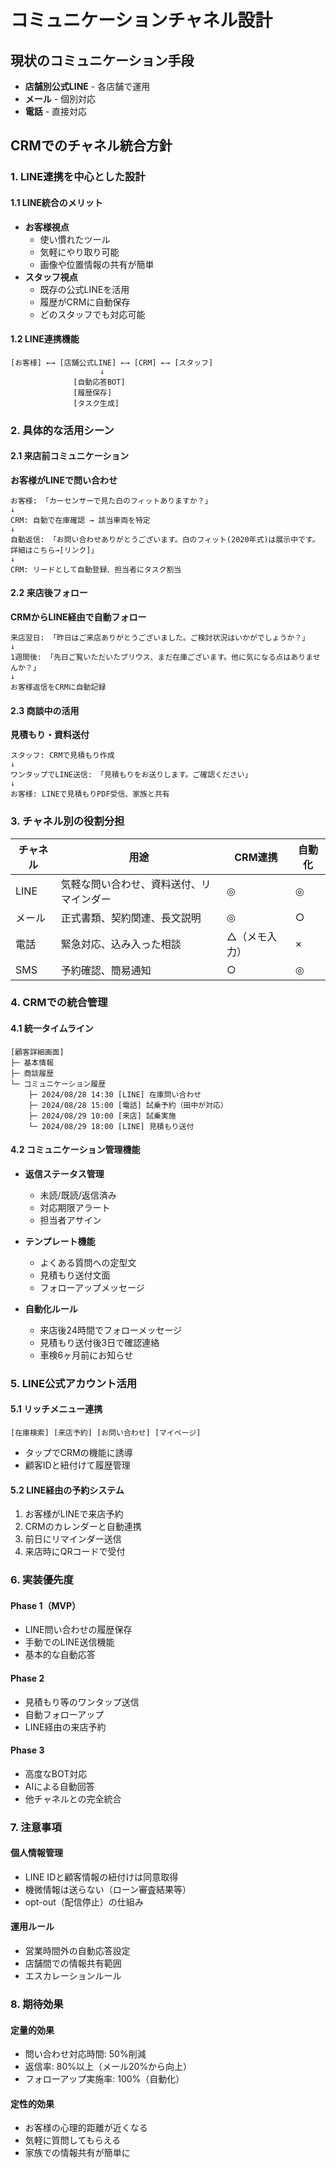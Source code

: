 # コミュニケーションチャネル設計

## 現状のコミュニケーション手段
- **店舗別公式LINE** - 各店舗で運用
- **メール** - 個別対応
- **電話** - 直接対応

## CRMでのチャネル統合方針

### 1. LINE連携を中心とした設計

#### 1.1 LINE統合のメリット
- **お客様視点**
  - 使い慣れたツール
  - 気軽にやり取り可能
  - 画像や位置情報の共有が簡単
- **スタッフ視点**
  - 既存の公式LINEを活用
  - 履歴がCRMに自動保存
  - どのスタッフでも対応可能

#### 1.2 LINE連携機能
```
[お客様] ←→ [店舗公式LINE] ←→ [CRM] ←→ [スタッフ]
                    ↓
              [自動応答BOT]
              [履歴保存]
              [タスク生成]
```

### 2. 具体的な活用シーン

#### 2.1 来店前コミュニケーション
**お客様がLINEで問い合わせ**
```
お客様: 「カーセンサーで見た白のフィットありますか？」
↓
CRM: 自動で在庫確認 → 該当車両を特定
↓
自動返信: 「お問い合わせありがとうございます。白のフィット(2020年式)は展示中です。詳細はこちら→[リンク]」
↓
CRM: リードとして自動登録、担当者にタスク割当
```

#### 2.2 来店後フォロー
**CRMからLINE経由で自動フォロー**
```
来店翌日: 「昨日はご来店ありがとうございました。ご検討状況はいかがでしょうか？」
↓
1週間後: 「先日ご覧いただいたプリウス、まだ在庫ございます。他に気になる点はありませんか？」
↓
お客様返信をCRMに自動記録
```

#### 2.3 商談中の活用
**見積もり・資料送付**
```
スタッフ: CRMで見積もり作成
↓
ワンタップでLINE送信: 「見積もりをお送りします。ご確認ください」
↓
お客様: LINEで見積もりPDF受信、家族と共有
```

### 3. チャネル別の役割分担

| チャネル | 用途 | CRM連携 | 自動化 |
|---------|------|---------|--------|
| LINE | 気軽な問い合わせ、資料送付、リマインダー | ◎ | ◎ |
| メール | 正式書類、契約関連、長文説明 | ◎ | ○ |
| 電話 | 緊急対応、込み入った相談 | △（メモ入力） | × |
| SMS | 予約確認、簡易通知 | ○ | ◎ |

### 4. CRMでの統合管理

#### 4.1 統一タイムライン
```
[顧客詳細画面]
├─ 基本情報
├─ 商談履歴
└─ コミュニケーション履歴
    ├─ 2024/08/28 14:30 [LINE] 在庫問い合わせ
    ├─ 2024/08/28 15:00 [電話] 試乗予約（田中が対応）
    ├─ 2024/08/29 10:00 [来店] 試乗実施
    └─ 2024/08/29 18:00 [LINE] 見積もり送付
```

#### 4.2 コミュニケーション管理機能
- **返信ステータス管理**
  - 未読/既読/返信済み
  - 対応期限アラート
  - 担当者アサイン

- **テンプレート機能**
  - よくある質問への定型文
  - 見積もり送付文面
  - フォローアップメッセージ

- **自動化ルール**
  - 来店後24時間でフォローメッセージ
  - 見積もり送付後3日で確認連絡
  - 車検6ヶ月前にお知らせ

### 5. LINE公式アカウント活用

#### 5.1 リッチメニュー連携
```
[在庫検索] [来店予約] [お問い合わせ] [マイページ]
```
- タップでCRMの機能に誘導
- 顧客IDと紐付けて履歴管理

#### 5.2 LINE経由の予約システム
1. お客様がLINEで来店予約
2. CRMのカレンダーと自動連携
3. 前日にリマインダー送信
4. 来店時にQRコードで受付

### 6. 実装優先度

#### Phase 1（MVP）
- LINE問い合わせの履歴保存
- 手動でのLINE送信機能
- 基本的な自動応答

#### Phase 2
- 見積もり等のワンタップ送信
- 自動フォローアップ
- LINE経由の来店予約

#### Phase 3
- 高度なBOT対応
- AIによる自動回答
- 他チャネルとの完全統合

### 7. 注意事項

#### 個人情報管理
- LINE IDと顧客情報の紐付けは同意取得
- 機微情報は送らない（ローン審査結果等）
- opt-out（配信停止）の仕組み

#### 運用ルール
- 営業時間外の自動応答設定
- 店舗間での情報共有範囲
- エスカレーションルール

### 8. 期待効果

#### 定量的効果
- 問い合わせ対応時間: 50%削減
- 返信率: 80%以上（メール20%から向上）
- フォローアップ実施率: 100%（自動化）

#### 定性的効果
- お客様の心理的距離が近くなる
- 気軽に質問してもらえる
- 家族での情報共有が簡単に